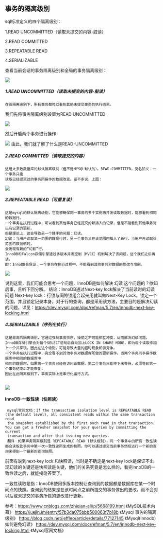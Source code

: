 ## 事务的隔离级别
sql标准定义的四个隔离级别：

1.READ UNCOMMITTED（读取未提交的内容-脏读）

2.READ COMMITTED

3.REPEATABLE READ

4.SERIALIZABLE

查看当前会话的事务隔离级别和全局的事务隔离级别：

![](img/transaction/IsolationLevel.png)
##### 1.READ UNCOMMITTED（读取未提交的内容-脏读）
    在该隔离级别下，所有事务都可以看到其他未提交事务的执行结果。
我们先将事务隔离级别设置为READ UNCOMMITTED

![](img/transaction/设置事务隔离级别为READ-UNCOMMITTED.png)

然后开启两个事务进行操作

 ![](img/transaction/了解READ-UNCOMMITTED.png)
由此，我们就了解了什么是READ-UNCOMMITTED
##### 2.READ COMMITTED（读取提交的内容）
    这是大多数数据库的默认隔离级别（但不是MYSQL默认的）。READ-COMMITTED，见名知义：一个事务只能
    读取已经提交过的事务所操作的数据改变。话不多说，上图：
 ![](img/transaction/了解READ-UNCOMMITTED.png)
 ##### 3.REPEATABLE READ（可重复读）
    这是mysql的默认隔离级别，它能够确保同一事务的多个实例再并发读取数据时，能够看到相同的数据行。
    一个事务在执行过程中，可以看到其他事务已经提交的新插入的记录，但是不能看到其他事务对已有记录的更新。
    但是理论上，这会导致另一个棘手的问题：幻读。
    幻读：当用户读取某一范围的数据行时，另一个事务又在该范围内插入了新行，当用户再读取该范围的数据航时，
    会发现有新的“幻影”行。
    InnoDB和Falcon存储引擎通过多版本并发控制（MVCC）机制解决了该问题，这个我们之后再谈。
    即：InnoDB会保证，一个事务在执行过程中，不能看到其他事务对数据的修改与增删。
 ![](img/transaction/了解REPEATABLE-READ.png)
 
 说到这里，我们可能会思考一个问题，InnoDB是如何解决 幻读 这个问题的？欲知后事，且听下回分解。
 结论：InnoDB通过Next-key lock解决了当前读时的幻读问题
    Next-key lock：行锁与间隙锁组合起来用就叫做Next-Key Lock。锁定一个范围，并且锁定记录本身。对于行的查询，都是采用该方法，主要目的是解决幻读的问题。详见：<https://dev.mysql.com/doc/refman/5.7/en/innodb-next-key-locking.html>
  ##### 4.SERIALIZABLE（序列化执行）
    这是最高的隔离级别，它通过强制事务排序，操使之不可能相互冲突，从而解决幻读问题。
    InnoDB存储引擎会对每个SELECT语句后自动加上LOCK IN SHARE MODE，即为每个读取作加上一个共享锁，因此在这个级别，可能导致大量的超时现象和锁竞争。
    一个事务在执行过程中，完全看不到其他事务对数据库所做的更新操作。当两个事务同事操作数据库中相同的数据库中
    相同的数据时，如果第一个事务已经在访问该数据，第二个事务只能停下来等待，必须等到第一个事务结束后才能恢复，
    因此在此隔离级别下，事务实际上是串行化运行方式。 
    
![](img/transaction/了解SERIALIZABLE.png)
--------------------------------------------------------------------------------------------------------

 #### InnoDB-一致性读（快照读）
     mysql官网文档：If the transaction isolation level is REPEATABLE READ (the default level), all consistent reads within the same transaction read 
     the snapshot established by the first such read in that transaction. You can get a fresher snapshot for your queries by committing the current 
     transaction and after that issuing new queries.
     翻译：如果事务隔离级别是 REPEATABLE READ (默认级别)，同一个事务中的所有一致性读都会读取此事务中第一次一致性读所生成的快照。你可以通过提交当前事务然后进行一个新的查询来得到一个最新的查询快照。
     
 前面有说到next-key lock 和快照读，当时是不确定是next-key lock是保证不出现幻读的关键还是快照读是关键，他们的关系究竟是怎么样的，看完InnoDB的一致性读之后，就能揭晓答案了。
 
 一致性读取是指：InnoDB使用多版本控制让查询到的数据都是数据库在某一个时间点的快照。查询到的结果是在该时间点之前所提交的事务做出的更改，而不会对以后或未提交的事务所做的更改进行更新。
    
参考：<https://www.cnblogs.com/zhiqian-ali/p/5668199.html> 《MySQL技术内幕》
      <https://juejin.im/entry/57b3da075bbb500063f7b18b>  《Mysql 事务的隔离级别》
      <https://blog.csdn.net/jeffleo/article/details/77127145> 《Mysql(Innodb)如何避免幻读》
      <https://dev.mysql.com/doc/refman/5.7/en/innodb-next-key-locking.html> 《Mysql官网文档》

       